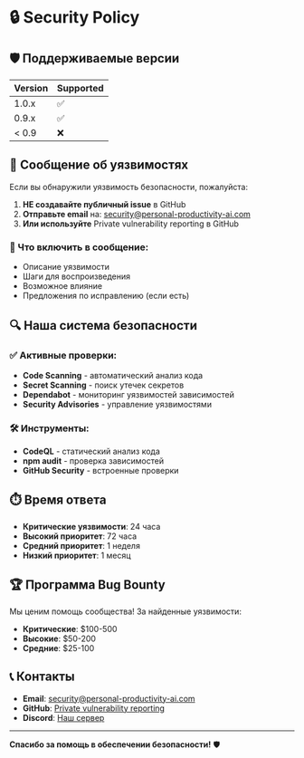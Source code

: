 # 🔒 Security Policy

## 🛡️ Поддерживаемые версии

| Version | Supported          |
| ------- | ------------------ |
| 1.0.x   | :white_check_mark: |
| 0.9.x   | :white_check_mark: |
| < 0.9   | :x:                |

## 🚨 Сообщение об уязвимостях

Если вы обнаружили уязвимость безопасности, пожалуйста:

1. **НЕ создавайте публичный issue** в GitHub
2. **Отправьте email** на: security@personal-productivity-ai.com
3. **Или используйте** Private vulnerability reporting в GitHub

### 📧 Что включить в сообщение:
- Описание уязвимости
- Шаги для воспроизведения
- Возможное влияние
- Предложения по исправлению (если есть)

## 🔍 Наша система безопасности

### ✅ Активные проверки:
- **Code Scanning** - автоматический анализ кода
- **Secret Scanning** - поиск утечек секретов
- **Dependabot** - мониторинг уязвимостей зависимостей
- **Security Advisories** - управление уязвимостями

### 🛠️ Инструменты:
- **CodeQL** - статический анализ кода
- **npm audit** - проверка зависимостей
- **GitHub Security** - встроенные проверки

## ⏱️ Время ответа

- **Критические уязвимости**: 24 часа
- **Высокий приоритет**: 72 часа  
- **Средний приоритет**: 1 неделя
- **Низкий приоритет**: 1 месяц

## 🏆 Программа Bug Bounty

Мы ценим помощь сообщества! За найденные уязвимости:
- **Критические**: $100-500
- **Высокие**: $50-200
- **Средние**: $25-100

## 📞 Контакты

- **Email**: security@personal-productivity-ai.com
- **GitHub**: [Private vulnerability reporting](https://github.com/ni-okr/personal-productivity-ai/security/advisories/new)
- **Discord**: [Наш сервер](https://discord.gg/personal-ai)

---

**Спасибо за помощь в обеспечении безопасности!** 🛡️

